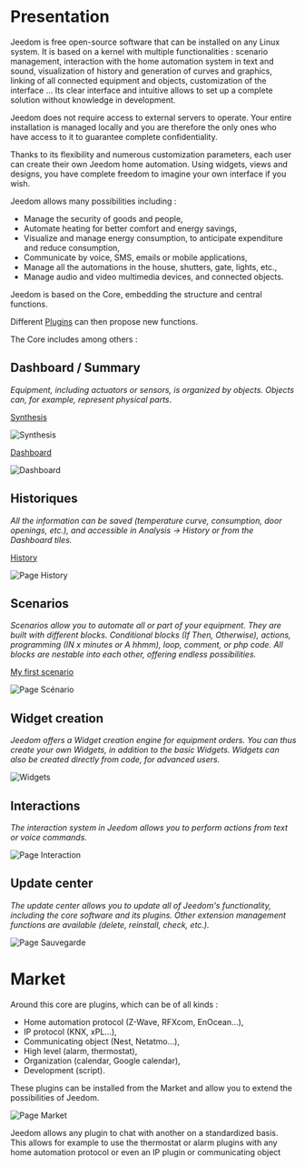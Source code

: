 # Presentation

Jeedom is free open-source software that can be installed on any Linux system. It is based on a kernel with multiple functionalities : scenario management, interaction with the home automation system in text and sound, visualization of history and generation of curves and graphics, linking of all connected equipment and objects, customization of the interface ... Its clear interface and intuitive allows to set up a complete solution without knowledge in development.

Jeedom does not require access to external servers to operate. Your entire installation is managed locally and you are therefore the only ones who have access to it to guarantee complete confidentiality.

Thanks to its flexibility and numerous customization parameters, each user can create their own Jeedom home automation. Using widgets, views and designs, you have complete freedom to imagine your own interface if you wish.

Jeedom allows many possibilities including :

- Manage the security of goods and people,
- Automate heating for better comfort and energy savings,
- Visualize and manage energy consumption, to anticipate expenditure and reduce consumption,
- Communicate by voice, SMS, emails or mobile applications,
- Manage all the automations in the house, shutters, gate, lights, etc.,
- Manage audio and video multimedia devices, and connected objects.


Jeedom is based on the Core, embedding the structure and central functions.

Different [Plugins](https://market.jeedom.com) can then propose new functions.

The Core includes among others :

## Dashboard / Summary

*Equipment, including actuators or sensors, is organized by objects. Objects can, for example, represent physical parts*.

[Synthesis](/en_US/core/4.1/overview)

![Synthesis](images/doc-presentation-synthese.jpg)

[Dashboard](/en_US/core/4.1/dashboard)

![Dashboard](images/doc-presentation-dashboard.jpg)


## Historiques

*All the information can be saved (temperature curve, consumption, door openings, etc.), and accessible in Analysis → History or from the Dashboard tiles.*

[History](/en_US/core/4.1/history)

![Page History](images/doc-presentation-historique.jpg)

## Scenarios

*Scenarios allow you to automate all or part of your equipment. They are built with different blocks. Conditional blocks (If Then, Otherwise), actions, programming (IN x minutes or A hhmm), loop, comment, or php code. All blocks are nestable into each other, offering endless possibilities.*

[My first scenario](/en_US/concept/#tocAnchor-4)

![Page Scénario](images/doc-presentation-scenario.jpg)

## Widget creation

*Jeedom offers a Widget creation engine for equipment orders. You can thus create your own Widgets, in addition to the basic Widgets. Widgets can also be created directly from code, for advanced users.*

![Widgets](images/doc-presentation-widgets.jpg)

## Interactions

*The interaction system in Jeedom allows you to perform actions from text or voice commands.*

![Page Interaction](images/doc-presentation-interaction.jpg)

## Update center

*The update center allows you to update all of Jeedom's functionality, including the core software and its plugins. Other extension management functions are available (delete, reinstall, check, etc.).*

![Page Sauvegarde](images/doc-presentation-update.jpg)


# Market

Around this core are plugins, which can be of all kinds :

-   Home automation protocol (Z-Wave, RFXcom, EnOcean…),
-   IP protocol (KNX, xPL…),
-   Communicating object (Nest, Netatmo…),
-   High level (alarm, thermostat),
-   Organization (calendar, Google calendar),
-   Development (script).

These plugins can be installed from the Market and allow you to extend the possibilities of Jeedom.

![Page Market](images/doc-presentation-market.jpg)

Jeedom allows any plugin to chat with another on a standardized basis. This allows for example to use the thermostat or alarm plugins with any home automation protocol or even an IP plugin or communicating object

